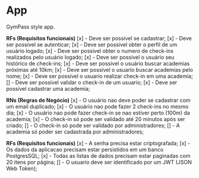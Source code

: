 # App

GymPass style app.

**RFs (Requisitos funcionais)**
[x] - Deve ser possível se cadastrar;
[x] - Deve ser possível se autenticar;
[x] - Deve ser possível obter o perfil de um usuário logado;
[x] - Deve ser possível obter o numero de check-ins realizados pelo usuário logado;
[x] - Deve ser possível o usuário seu histórico de check-ins;
[x] - Deve ser possível o usuário buscar academias próximas até 10km;
[x] - Deve ser possível o usuario buscar academias pelo nome;
[x] - Deve ser possível o usuario realizar check-in em uma academia;
[] - Deve ser possível validar o check-in de um usuario;
[x] - Deve ser possível cadastrar uma academia;

**RNs (Regras de Negócio)**
[x] - O usuário nao deve poder se cadastrar com um email duplicado;
[x] - O usuário nao pode fazer 2 check-ins no mesmo dia;
[x] - O usuário nao pode fazer check-in se nao estiver perto (100m) da academia;
[x] - O check-in só pode ser validado até 20 minutos após ser criado;
[] - O check-in só pode ser validado por administradores;
[] - A academia só poder ser cadastrada por administradores;

**RFs (Requisitos funcionais)**
[x] - A senha precisa estar criptografada;
[x] - Os dados da aplicacao precisam estar persistidos em um banco PostgresSQL;
[x] - Todas as listas de dados precisam estar paginadas com 20 itens por página;
[] - O usuario deve ser identificado por um JWT (JSON Web Token);